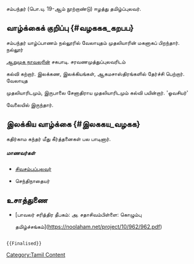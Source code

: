 சம்பந்தர் (பொ.யு. 19-ஆம் நூற்றாண்டு) ஈழத்து தமிழ்ப்புலவர்.

## வாழ்க்கைக் குறிப்பு {#வழககக_கறபப}

சம்பந்தர் யாழ்ப்பாணம் நல்லூரில் வேலாயுதம் முதலியாரின் மகனாகப் பிறந்தார். நல்லூர்
[ஆறுமுக நாவலரின்](ஆறுமுக_நாவலர் "wikilink") சகபாடி. சரவணமுத்துப்புலவரிடம்
கல்வி கற்றார். இலக்கண, இலக்கியங்கள், ஆகமசாஸ்திரங்களில் தேர்ச்சி பெற்றார். வேலாயுத
முதலியாரிடமும், இருபாலை சேனாதிராய முதலியாரிடமும் கல்வி பயின்றார். 'ஓவசியர்'
வேலையில் இருந்தார்.

## இலக்கிய வாழ்க்கை {#இலககய_வழகக}

கதிர்காம கந்தர் மீது கீர்த்தனைகள் பல பாடினார்.

##### மாணவர்கள்

-   [சிவசம்புப்புலவர்](சிவசம்புப்புலவர் "wikilink")
-   செந்திநாதையர்

## உசாத்துணை

-   [பாவலர் சரித்திர தீபகம்: அ. சதாசிவம்பிள்ளை: கொழும்பு
    தமிழ்ச்சங்கம்](https://noolaham.net/project/10/962/962.pdf)

```{=mediawiki}
{{Finalised}}
```
[Category:Tamil Content](Category:Tamil_Content "wikilink")
